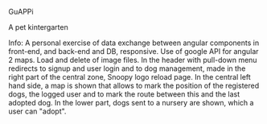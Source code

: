 GuAPPi

A pet kintergarten

Info: A personal exercise of data exchange between angular components in front-end, and back-end and DB, responsive. Use of google API for angular 2 maps. Load and delete of image files. In the header with pull-down menu redirects to signup and user login and to dog management, made in the right part of the central zone, Snoopy logo reload page. In the central left hand side, a map is shown that allows to mark the position of the registered dogs, the logged user and to mark the route between this and the last adopted dog. In the lower part, dogs sent to a nursery are shown, which a user can "adopt".
